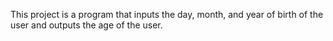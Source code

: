 This project is a program that inputs the day, month, and year of birth of the user and outputs the age of the user.